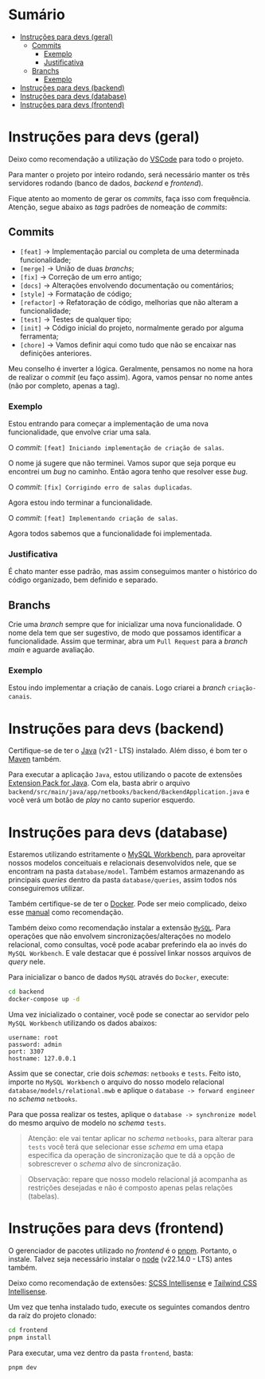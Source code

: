 # Sumário
- [Instruções para devs (geral)](#instruções-para-devs-geral)
    - [Commits](#commits)
        - [Exemplo](#exemplo)
        - [Justificativa](#justificativa)
    - [Branchs](#branchs)
        - [Exemplo](#exemplo-1)
- [Instruções para devs (backend)](#instruções-para-devs-backend)
- [Instruções para devs (database)](#instruções-para-devs-database)
- [Instruções para devs (frontend)](#instruções-para-devs-frontend)

# Instruções para devs (geral)

Deixo como recomendação a utilização do [VSCode](https://code.visualstudio.com/) para todo o projeto.

Para manter o projeto por inteiro rodando, será necessário manter os três servidores rodando (banco de dados, _backend_ e _frontend_).

Fique atento ao momento de gerar os _commits_, faça isso com frequência. Atenção, segue abaixo as _tags_ padrões de nomeação de _commits_:

## Commits
- `[feat]` -> Implementação parcial ou completa de uma determinada funcionalidade;
- `[merge]` -> União de duas _branchs_;
- `[fix]` -> Correção de um erro antigo;
- `[docs]` -> Alterações envolvendo documentação ou comentários;
- `[style]` -> Formatação de código;
- `[refactor]` -> Refatoração de código, melhorias que não alteram a funcionalidade;
- `[test]` -> Testes de qualquer tipo;
- `[init]` -> Código inicial do projeto, normalmente gerado por alguma ferramenta;
- `[chore]` -> Vamos definir aqui como tudo que não se encaixar nas definições anteriores.  

Meu conselho é inverter a lógica. Geralmente, pensamos no nome na hora de realizar o _commit_ (eu faço assim). Agora, vamos pensar no nome antes (não por completo, apenas a tag).

### Exemplo

Estou entrando para começar a implementação de uma nova funcionalidade, que envolve criar uma sala.

O _commit_: `[feat] Iniciando implementação de criação de salas`.

O nome já sugere que não terminei. Vamos supor que seja porque eu encontrei um _bug_ no caminho. Então agora tenho que resolver esse _bug_.

O _commit_: `[fix] Corrigindo erro de salas duplicadas`.

Agora estou indo terminar a funcionalidade.

O _commit_: `[feat] Implementando criação de salas`.

Agora todos sabemos que a funcionalidade foi implementada.

### Justificativa

É chato manter esse padrão, mas assim conseguimos manter o histórico do código organizado, bem definido e separado.

## Branchs

Crie uma _branch_ sempre que for inicializar uma nova funcionalidade. O nome dela tem que ser sugestivo, de modo que possamos identificar a funcionalidade. Assim que terminar, abra um `Pull Request` para a _branch main_ e aguarde avaliação.

### Exemplo

Estou indo implementar a criação de canais. Logo criarei a _branch_ `criação-canais`.

# Instruções para devs (backend)

Certifique-se de ter o [Java](https://www.oracle.com/br/java/technologies/downloads/) (v21 - LTS) instalado. Além disso, é bom ter o [Maven](https://maven.apache.org/install.html) também.

Para executar a aplicação `Java`, estou utilizando o pacote de extensões [Extension Pack for Java](https://marketplace.visualstudio.com/items?itemName=vscjava.vscode-java-pack). Com ela, basta abrir o arquivo `backend/src/main/java/app/netbooks/backend/BackendApplication.java` e você verá um botão de _play_ no canto superior esquerdo.

# Instruções para devs (database)

Estaremos utilizando estritamente o [MySQL Workbench](https://www.mysql.com/products/workbench/), para aproveitar nossos modelos conceituais e relacionais desenvolvidos nele, que se encontram na pasta `database/model`. Também estamos armazenando as principais _queries_ dentro da pasta `database/queries`, assim todos nós conseguiremos utilizar.

Também certifique-se de ter o [Docker](https://docs.docker.com/desktop/setup/install/windows-install/). Pode ser meio complicado, deixo esse [manual](https://efficient-sloth-d85.notion.site/Instalando-Docker-e-Docker-Compose-7953729d22554795b50033c4c19eae70) como recomendação.

Também deixo como recomendação instalar a extensão [`MySQL`](https://marketplace.visualstudio.com/items/?itemName=cweijan.vscode-mysql-client2). Para operações que não envolvem sincronizações/alterações no modelo relacional, como consultas, você pode acabar preferindo ela ao invés do `MySQL Workbench`. E vale destacar que é possível linkar nossos arquivos de _query_ nele.

Para inicializar o banco de dados `MySQL` através do `Docker`, execute:

```cmd
cd backend
docker-compose up -d
```

Uma vez inicializado o container, você pode se conectar ao servidor pelo `MySQL Workbench` utilizando os dados abaixos:

```
username: root
password: admin
port: 3307
hostname: 127.0.0.1
```

Assim que se conectar, crie dois _schemas_: `netbooks` e `tests`. Feito isto, importe no `MySQL Workbench` o arquivo do nosso modelo relacional `database/models/relational.mwb` e aplique o `database -> forward engineer` no _schema_ `netbooks`. 

Para que possa realizar os testes, aplique o `database -> synchronize model` do mesmo arquivo de modelo no _schema_ `tests`.

> Atenção: ele vai tentar aplicar no _schema_ `netbooks`, para alterar para `tests` você terá que selecionar esse _schema_ em uma etapa especifica da operação de sincronização que te dá a opção de sobrescrever o _schema_ alvo de sincronização.

> Observação: repare que nosso modelo relacional já acompanha as restrições desejadas e não é composto apenas pelas relações (tabelas).

# Instruções para devs (frontend)

O gerenciador de pacotes utilizado no _frontend_ é o [pnpm](https://pnpm.io/pt/installation). Portanto, o instale. Talvez seja necessário instalar o [node](https://nodejs.org/pt) (v22.14.0 - LTS) antes também.

Deixo como recomendação de extensões: [SCSS Intellisense](https://marketplace.visualstudio.com/items/?itemName=mrmlnc.vscode-scss) e [Tailwind CSS Intellisense](https://marketplace.visualstudio.com/items/?itemName=bradlc.vscode-tailwindcss).

Um vez que tenha instalado tudo, execute os seguintes comandos dentro da raíz do projeto clonado:

```cmd
cd frontend
pnpm install
```

Para executar, uma vez dentro da pasta `frontend`, basta:

```cmd
pnpm dev
```